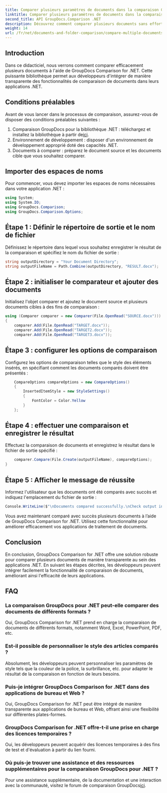 ```yaml
---
title: Comparer plusieurs paramètres de documents dans la comparaison GroupDocs pour .NET
linktitle: Comparer plusieurs paramètres de documents dans la comparaison GroupDocs pour .NET
second_title: API GroupDocs.Comparison .NET
description: Découvrez comment comparer plusieurs documents sans effort à l'aide de GroupDocs Comparison for .NET. Suivez notre guide étape par étape pour un traitement fluide des documents.
weight: 14
url: /fr/net/documents-and-folder-comparison/compare-multiple-documents-settings-dotnet/
---
```

## Introduction
Dans ce didacticiel, nous verrons comment comparer efficacement plusieurs documents à l'aide de GroupDocs Comparison for .NET. Cette puissante bibliothèque permet aux développeurs d'intégrer de manière transparente des fonctionnalités de comparaison de documents dans leurs applications .NET.
## Conditions préalables
Avant de vous lancer dans le processus de comparaison, assurez-vous de disposer des conditions préalables suivantes :
1.  Comparaison GroupDocs pour la bibliothèque .NET : téléchargez et installez la bibliothèque à partir de[ici](https://releases.groupdocs.com/comparison/net/).
2. Environnement de développement : disposer d'un environnement de développement approprié doté des capacités .NET.
3. Documents à comparer : préparez le document source et les documents cible que vous souhaitez comparer.

## Importer des espaces de noms
Pour commencer, vous devez importer les espaces de noms nécessaires dans votre application .NET :
```csharp
using System;
using System.IO;
using GroupDocs.Comparison;
using GroupDocs.Comparison.Options;
```
## Étape 1 : Définir le répertoire de sortie et le nom de fichier
Définissez le répertoire dans lequel vous souhaitez enregistrer le résultat de la comparaison et spécifiez le nom du fichier de sortie :
```csharp
string outputDirectory = "Your Document Directory";
string outputFileName = Path.Combine(outputDirectory, "RESULT.docx");
```
## Étape 2 : initialiser le comparateur et ajouter des documents
Initialisez l'objet comparer et ajoutez le document source et plusieurs documents cibles à des fins de comparaison :
```csharp
using (Comparer comparer = new Comparer(File.OpenRead("SOURCE.docx")))
{
    comparer.Add(File.OpenRead("TARGET.docx"));
    comparer.Add(File.OpenRead("TARGET2.docx"));
    comparer.Add(File.OpenRead("TARGET3.docx"));
```
## Étape 3 : configurer les options de comparaison
Configurez les options de comparaison telles que le style des éléments insérés, en spécifiant comment les documents comparés doivent être présentés :
```csharp
    CompareOptions compareOptions = new CompareOptions()
    {
        InsertedItemStyle = new StyleSettings()
        {
            FontColor = Color.Yellow
        }
    };
```
## Étape 4 : effectuer une comparaison et enregistrer le résultat
Effectuez la comparaison de documents et enregistrez le résultat dans le fichier de sortie spécifié :
```csharp
    comparer.Compare(File.Create(outputFileName), compareOptions);
}
```
## Étape 5 : Afficher le message de réussite
Informez l'utilisateur que les documents ont été comparés avec succès et indiquez l'emplacement du fichier de sortie :
```csharp
Console.WriteLine($"\nDocuments compared successfully.\nCheck output in {outputDirectory}.");
```
Vous avez maintenant comparé avec succès plusieurs documents à l’aide de GroupDocs Comparison for .NET. Utilisez cette fonctionnalité pour améliorer efficacement vos applications de traitement de documents.

## Conclusion
En conclusion, GroupDocs Comparison for .NET offre une solution robuste pour comparer plusieurs documents de manière transparente au sein des applications .NET. En suivant les étapes décrites, les développeurs peuvent intégrer facilement la fonctionnalité de comparaison de documents, améliorant ainsi l'efficacité de leurs applications.
## FAQ
### La comparaison GroupDocs pour .NET peut-elle comparer des documents de différents formats ?
Oui, GroupDocs Comparison for .NET prend en charge la comparaison de documents de différents formats, notamment Word, Excel, PowerPoint, PDF, etc.
### Est-il possible de personnaliser le style des articles comparés ?
Absolument, les développeurs peuvent personnaliser les paramètres de style tels que la couleur de la police, la surbrillance, etc. pour adapter le résultat de la comparaison en fonction de leurs besoins.
### Puis-je intégrer GroupDocs Comparison for .NET dans des applications de bureau et Web ?
Oui, GroupDocs Comparison for .NET peut être intégré de manière transparente aux applications de bureau et Web, offrant ainsi une flexibilité sur différentes plates-formes.
### GroupDocs Comparison for .NET offre-t-il une prise en charge des licences temporaires ?
Oui, les développeurs peuvent acquérir des licences temporaires à des fins de test et d'évaluation à partir du lien fourni.
### Où puis-je trouver une assistance et des ressources supplémentaires pour la comparaison GroupDocs pour .NET ?
 Pour une assistance supplémentaire, de la documentation et une interaction avec la communauté, visitez le forum de comparaison GroupDocs[ici](https://forum.groupdocs.com/c/comparison/12).